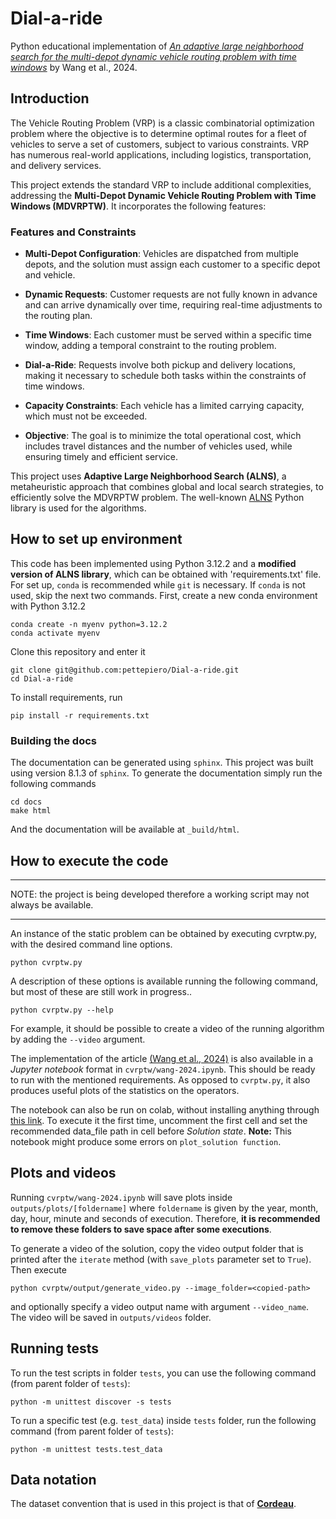 # Dial-a-ride


Python educational implementation of [*An adaptive large neighborhood search for the multi-depot dynamic vehicle routing problem with time windows*](https://www.sciencedirect.com/science/article/abs/pii/S0360835224002432) by Wang et al., 2024. 

## Introduction
The Vehicle Routing Problem (VRP) is a classic combinatorial optimization problem where the objective is to determine optimal routes for a fleet of vehicles to serve a set of customers, subject to various constraints. VRP has numerous real-world applications, including logistics, transportation, and delivery services.

This project extends the standard VRP to include additional complexities, addressing the **Multi-Depot Dynamic Vehicle Routing Problem with Time Windows (MDVRPTW)**. It incorporates the following features:

### Features and Constraints
- **Multi-Depot Configuration**: Vehicles are dispatched from multiple depots, and the solution must assign each customer to a specific depot and vehicle.

- **Dynamic Requests**: Customer requests are not fully known in advance and can arrive dynamically over time, requiring real-time adjustments to the routing plan.

- **Time Windows**: Each customer must be served within a specific time window, adding a temporal constraint to the routing problem.

- **Dial-a-Ride**: Requests involve both pickup and delivery locations, making it necessary to schedule both tasks within the constraints of time windows.

- **Capacity Constraints**: Each vehicle has a limited carrying capacity, which must not be exceeded.

- **Objective**: The goal is to minimize the total operational cost, which includes travel distances and the number of vehicles used, while ensuring timely and efficient service.


This project uses **Adaptive Large Neighborhood Search (ALNS)**, a metaheuristic approach that combines global and local search strategies, to efficiently solve the MDVRPTW problem. The well-known [ALNS](https://alns.readthedocs.io/en/latest/) Python library is used for the algorithms.

## How to set up environment
This code has been implemented using Python 3.12.2 and a **modified version of ALNS library**, which can be obtained with 'requirements.txt' file. For set up, ```conda``` is recommended while ```git``` is necessary. If ```conda``` is not used, skip the next two commands.
First, create a new conda environment with Python 3.12.2
```
conda create -n myenv python=3.12.2
conda activate myenv
``` 

Clone this repository and enter it
```
git clone git@github.com:pettepiero/Dial-a-ride.git
cd Dial-a-ride
```

To install requirements, run 
```
pip install -r requirements.txt
```

### Building the docs
The documentation can be generated using ```sphinx```. This project was built using version
8.1.3 of ```sphinx```.
To generate the documentation simply run the following commands

```
cd docs
make html
```
And the documentation will be available at ``_build/html``.

## How to execute the code

********************************************************************************************
NOTE: the project is being developed therefore a working script may not always be available.
********************************************************************************************

An instance of the static problem can be obtained by executing cvrptw.py, with the desired command line options. 
```
python cvrptw.py
```
A description of these options is available running the following command, but most of these are still work in progress..

```
python cvrptw.py --help
```
For example, it should be possible to create a video of the running algorithm by adding the `--video` argument.


The implementation of the article [(Wang et al., 2024)](https://www.sciencedirect.com/science/article/abs/pii/S0360835224002432) is also available in a *Jupyter notebook* format in `cvrptw/wang-2024.ipynb`. This should be ready to run with the mentioned requirements. As opposed to `cvrptw.py`, it also produces useful plots of the statistics on the operators.

The notebook can also be run on colab, without installing anything through [this link](https://colab.research.google.com/github/pettepiero/Dial-a-ride/blob/main/wang-2024.ipynb). To execute it the first time, uncomment the first cell and set the recommended data_file path in cell before *Solution state*. **Note:** This notebook might produce some errors on `plot_solution function`.

## Plots and videos
Running `cvrptw/wang-2024.ipynb` will save plots inside `outputs/plots/[foldername]` where `foldername` is given by the year, month, day, hour, minute and seconds of execution. Therefore, **it is recommended to remove these folders to save space after some executions**.

To generate a video of the solution, copy the video output folder that is printed after the `iterate` method (with `save_plots` parameter set to `True`). Then execute 

```
python cvrptw/output/generate_video.py --image_folder=<copied-path> 
```
and optionally specify a video output name with argument `--video_name`. The video will be saved in `outputs/videos` folder.


## Running tests
To run the test scripts in folder `tests`, you can use the following command (from parent folder of `tests`):
```
python -m unittest discover -s tests
```

To run a specific test (e.g. `test_data`) inside `tests` folder, run the following command (from parent folder of `tests`):

```
python -m unittest tests.test_data
```



## Data notation
The dataset convention that is used in this project is that of [**Cordeau**](https://www.bernabe.dorronsoro.es/vrp/index.html?/Problem_Instances/CVRPTWInstances.html).
